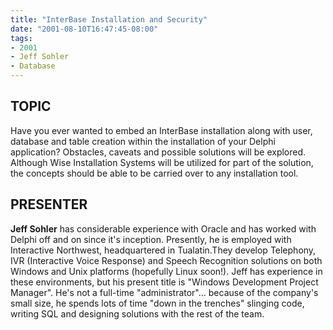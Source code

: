 ```yaml
---
title: "InterBase Installation and Security"
date: "2001-08-10T16:47:45-08:00"
tags:
- 2001
- Jeff Sohler
- Database
---
```

## TOPIC ##

Have you ever wanted to embed an InterBase installation along with user, database and table creation within the installation of your Delphi application? Obstacles, caveats and possible solutions will be explored. Although Wise Installation Systems will be utilized for part of the solution, the concepts should be able to be carried over to any installation tool.

## PRESENTER ##

**Jeff Sohler** has considerable experience with Oracle and has worked with Delphi off and on since it's inception. Presently, he is employed with Interactive Northwest, headquartered in Tualatin.They develop Telephony, IVR (Interactive Voice Response) and Speech Recognition solutions on both Windows and Unix platforms (hopefully Linux soon!). Jeff has experience in these environments, but his present title is "Windows Development Project Manager".  He's not a full-time "administrator"... because of the company's small size, he spends lots of time "down in the trenches" slinging code, writing SQL and designing solutions with the rest of the team.
